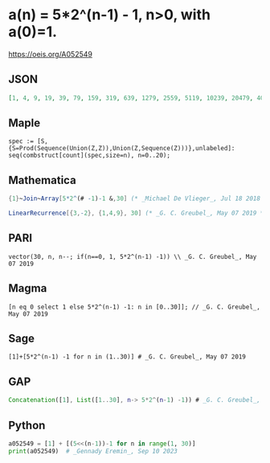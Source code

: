 # a\(n\) \= 5\*2^\(n\-1\) \- 1, n\>0, with a\(0\)\=1\.
https://oeis.org/A052549
## JSON
```JSON
[1, 4, 9, 19, 39, 79, 159, 319, 639, 1279, 2559, 5119, 10239, 20479, 40959, 81919, 163839, 327679, 655359, 1310719, 2621439, 5242879, 10485759, 20971519, 41943039, 83886079, 167772159, 335544319, 671088639, 1342177279, 2684354559]
```
## Maple
```Maple
spec := [S,{S=Prod(Sequence(Union(Z,Z)),Union(Z,Sequence(Z)))},unlabeled]: seq(combstruct[count](spec,size=n), n=0..20);
```
## Mathematica
```Mathematica
{1}~Join~Array[5*2^(# -1)-1 &,30] (* _Michael De Vlieger_, Jul 18 2018 *)
```
```Mathematica
LinearRecurrence[{3,-2}, {1,4,9}, 30] (* _G. C. Greubel_, May 07 2019 *)
```
## PARI
```PARI
vector(30, n, n--; if(n==0, 1, 5*2^(n-1) -1)) \\ _G. C. Greubel_, May 07 2019
```
## Magma
```Magma
[n eq 0 select 1 else 5*2^(n-1) -1: n in [0..30]]; // _G. C. Greubel_, May 07 2019
```
## Sage
```Sage
[1]+[5*2^(n-1) -1 for n in (1..30)] # _G. C. Greubel_, May 07 2019
```
## GAP
```GAP
Concatenation([1], List([1..30], n-> 5*2^(n-1) -1)) # _G. C. Greubel_, May 07 2019
```
## Python
```Python
a052549 = [1] + [(5<<(n-1))-1 for n in range(1, 30)]
print(a052549)  # _Gennady Eremin_, Sep 10 2023
```
